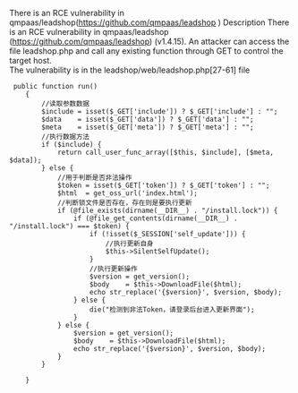 There is an RCE vulnerability in qmpaas/leadshop(https://github.com/qmpaas/leadshop )
Description
There is an RCE vulnerability in qmpaas/leadshop (https://github.com/qmpaas/leadshop) (v1.4.15). An attacker can access the file leadshop.php and call any existing function through GET to control the target host.  
The vulnerability is in the leadshop/web/leadshop.php[27-61] file  
```
 public function run()
    {
        //读取参数数据
        $include = isset($_GET['include']) ? $_GET['include'] : "";
        $data    = isset($_GET['data']) ? $_GET['data'] : "";
        $meta    = isset($_GET['meta']) ? $_GET['meta'] : "";
        //执行数据方法
        if ($include) {
            return call_user_func_array([$this, $include], [$meta, $data]);
        } else {
            //用于判断是否非法操作
            $token = isset($_GET['token']) ? $_GET['token'] : "";
            $html  = get_oss_url('index.html');
            //判断锁文件是否存在，存在则是要执行更新
            if (@file_exists(dirname(__DIR__) . "/install.lock")) {
                if (@file_get_contents(dirname(__DIR__) . "/install.lock") === $token) {
                    if (!isset($_SESSION['self_update'])) {
                        //执行更新自身
                        $this->SilentSelfUpdate();
                    }
                    //执行更新操作
                    $version = get_version();
                    $body    = $this->DownloadFile($html);
                    echo str_replace('{$version}', $version, $body);
                } else {
                    die("检测到非法Token，请登录后台进入更新界面");
                }
            } else {
                $version = get_version();
                $body    = $this->DownloadFile($html);
                echo str_replace('{$version}', $version, $body);
            }
        }

    }
```